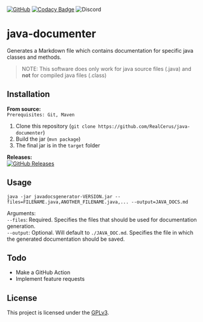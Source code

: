 [![GitHub](https://img.shields.io/github/license/RealCerus/java-documenter)](https://github.com/RealCerus/java-documenter/blob/master/LICENSE) [![Codacy Badge](https://api.codacy.com/project/badge/Grade/098ee136153a4f44bcb68000aecadcf9)](https://www.codacy.com/manual/RealCerus/java-documenter?utm_source=github.com&amp;utm_medium=referral&amp;utm_content=RealCerus/java-documenter&amp;utm_campaign=Badge_Grade) ![Discord](https://img.shields.io/discord/405752989182197760)

# java-documenter
Generates a Markdown file which contains documentation for specific java classes and methods.
> NOTE: This software does only work for java source files (.java) and **not** for compiled java files (.class)

## Installation
**From source:**\
`Prerequisites: Git, Maven`
1. Clone this repository (`git clone https://github.com/RealCerus/java-documenter`)
2. Build the jar (`mvn package`)
3. The final jar is in the `target` folder

**Releases:**\
[![GitHub Releases](https://img.shields.io/github/downloads/RealCerus/java-documenter/latest/total)](https://github.com/RealCerus/java-documenter/releases/latest)

## Usage
`java -jar javadocsgenerator-VERSION.jar --files=FILENAME.java,ANOTHER_FILENAME.java,... --output=JAVA_DOCS.md`

Arguments:\
`--files`: Required. Specifies the files that should be used for documentation generation.\
`--output`: Optional. Will default to `./JAVA_DOC.md`. Specifies the file in which the generated documentation should be saved.

## Todo
-   Make a GitHub Action
-   Implement feature requests

## License
This project is licensed under the [GPLv3](https://github.com/RealCerus/java-documenter/blob/master/LICENSE).